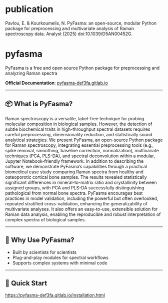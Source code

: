 # publication
Pavlou, E. & Kourkoumelis, N. PyFasma: an open-source, modular Python package for preprocessing and multivariate analysis of Raman spectroscopy data. Analyst (2025) doi:10.1039/D5AN00452G.


# pyfasma
PyFasma is a free and open source Python package for preprocessing and analyzing Raman spectra


**Official Documentation**: [pyfasma-def3fa.gitlab.io](https://pyfasma-def3fa.gitlab.io/index.html)

---

## 📦 What is PyFasma?

Raman spectroscopy is a versatile, label-free technique for probing molecular composition in biological
samples. However, the detection of subtle biochemical traits in high-throughput spectral datasets
requires careful preprocessing, dimensionality reduction, and statistically sound analytical strategies. We
present PyFasma, an open-source Python package for Raman spectroscopy, integrating essential preprocessing tools (e.g., spike removal, smoothing, baseline correction, normalization), multivariate techniques
(PCA, PLS-DA), and spectral deconvolution within a modular, Jupyter Notebook-friendly framework. In
addition to describing the software, we demonstrate PyFasma’s capabilities through a practical biomedical
case study comparing Raman spectra from healthy and osteoporotic cortical bone samples. The results
revealed statistically significant differences in mineral-to-matrix ratio and crystallinity between assigned
groups, with PCA and PLS-DA successfully distinguishing pathological from normal bone spectra.
PyFasma encourages best practices in model validation, including the powerful but often overlooked,
repeated stratified cross-validation, enhancing the generalizability of multivariate analyses. It also offers an
easy-to-use, extensible solution for Raman data analysis, enabling the reproducible and robust interpretation of complex spectra of biological samples.

---

## 🧠 Why Use PyFasma?

- Built by scientists for scientists
- Plug-and-play modules for spectral workflows
- Supports complex systems with minimal code

---

## 🚀 Quick Start

https://pyfasma-def3fa.gitlab.io/installation.html
